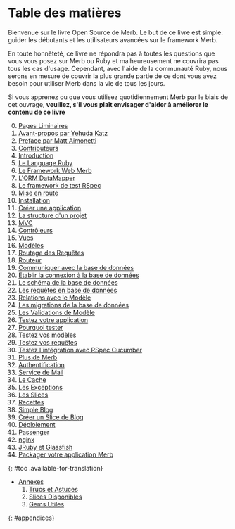 # Table des matières

<div id="intro" class=".available-for-translation">
	<p>Bienvenue sur le livre Open Source de Merb. Le but de ce livre est simple: guider les débutants et les utilisateurs avancées sur le framework Merb.</p>
	<p>En toute honnêteté, ce livre ne répondra pas à toutes les questions que vous vous posez sur Merb ou Ruby et malheureusement ne couvrira pas tous les cas d'usage. Cependant, avec l'aide de la communauté Ruby, nous serons en mesure de couvrir la plus grande partie de ce dont vous avez besoin pour utiliser Merb dans la vie de tous les jours.</p>
	<p>Si vous apprenez ou que vous utilisez quotidiennement Merb par le biais de cet ouvrage, <strong>veuillez, s'il vous plaît envisager d'aider à améliorer le contenu de ce livre</strong></p>
</div>

0. [Pages Liminaires](/fr/front-matter)
  1. [Avant-propos par Yehuda Katz](/fr/front-matter/foreword)
  2. [Preface par Matt Aimonetti](/fr/front-matter/preface)
  3. [Contributeurs](/fr/front-matter/contributors)
1. [Introduction](/fr/introduction)
  1. [Le Language Ruby](/fr/introduction/ruby)
  2. [Le Framework Web Merb](/fr/introduction/merb)
  3. [L'ORM DataMapper](/fr/introduction/datamapper)
  4. [Le framework de test RSpec](/fr/introduction/rspec)
2. [Mise en route](/fr/getting-started)
  1. [Installation](/fr/getting-started/install-instructions)
  2. [Créer une application](/fr/getting-started/generate-an-application)
  3. [La structure d'un projet](/fr/getting-started/project-structure)
  4. [MVC](/fr/getting-started/mvc)
  5. [Contrôleurs](/fr/getting-started/controllers)
  6. [Vues](/fr/getting-started/views)
  7. [Modèles](/fr/getting-started/models)
  8. [Routage des Requêtes](/fr/getting-started/request-path)
  9. [Routeur](/fr/getting-started/router)
3. [Communiquer avec la base de données](/fr/interacting-with-the-database)
  1. [Etablir la connexion à la base de données](/fr/interacting-with-the-database/dm-setting-up)
  2. [Le schéma de la base de données](/fr/interacting-with-the-database/dm-schema)
  3. [Les requêtes en base de données](/fr/interacting-with-the-database/dm-queries)
  4. [Relations avec le Modèle](/fr/interacting-with-the-database/dm-relationships)
  5. [Les migrations de la base de données](/fr/interacting-with-the-database/dm-migrations)
  6. [Les Validations de Modèle](/fr/interacting-with-the-database/dm-validations)
4. [Testez votre application](/fr/testing-your-application)
  1. [Pourquoi tester](/fr/testing-your-application/why)
  2. [Testez vos modèles](/fr/testing-your-application/models)
  3. [Testez vos requêtes](/fr/testing-your-application/requests)
  4. [Testez l'intégration avec RSpec Cucumber](/fr/testing-your-application/cucumber)
5. [Plus de Merb](/fr/merb-more)
  1. [Authentification](/fr/merb-more/authentication)
  2. [Service de Mail](/fr/merb-more/mailer)
  3. [Le Cache](/fr/merb-more/caching)
  4. [Les Exceptions](/fr/merb-more/exceptions)
  5. [Les Slices](/fr/merb-more/exceptions)
6. [Recettes](/fr/recipes)
  1. [Simple Blog](/fr/recipes/simple-blog)
  2. [Créer un Slice de Blog](/fr/recipes/blog-slice)
7. [Déploiement](/fr/deployment)
  1. [Passenger](/fr/deployment/passenger)
  2. [nginx](/fr/deployment/nginx)
  3. [JRuby et Glassfish](/fr/deployment/jruby)
  4. [Packager votre application Merb](/fr/deployment/bundle)

{: #toc .available-for-translation}

* [Annexes](/fr/appendix)
  1. [Trucs et Astuces](/fr/appendix/tips)
  1. [Slices Disponibles](/fr/appendix/slices)
  1. [Gems Utiles](/fr/appendix/gems)

{: #appendices}
